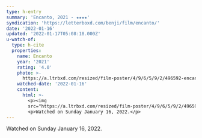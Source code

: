 ```yaml
---
type: h-entry
summary: 'Encanto, 2021 - ★★★★'
syndication: 'https://letterboxd.com/benji/film/encanto/'
date: '2022-01-16'
updated: '2022-01-17T05:08:18.000Z'
u-watch-of:
  type: h-cite
  properties:
    name: Encanto
    year: '2021'
    rating: '4.0'
    photo: >-
      https://a.ltrbxd.com/resized/film-poster/4/9/6/5/9/2/496592-encanto-0-500-0-750-crop.jpg?k=b9ed0ef5aa
    watched-date: '2022-01-16'
    content:
      html: >-
        <p><img
        src="https://a.ltrbxd.com/resized/film-poster/4/9/6/5/9/2/496592-encanto-0-500-0-750-crop.jpg?k=b9ed0ef5aa"/></p>
        <p>Watched on Sunday January 16, 2022.</p>
---
```

Watched on Sunday January 16, 2022.
